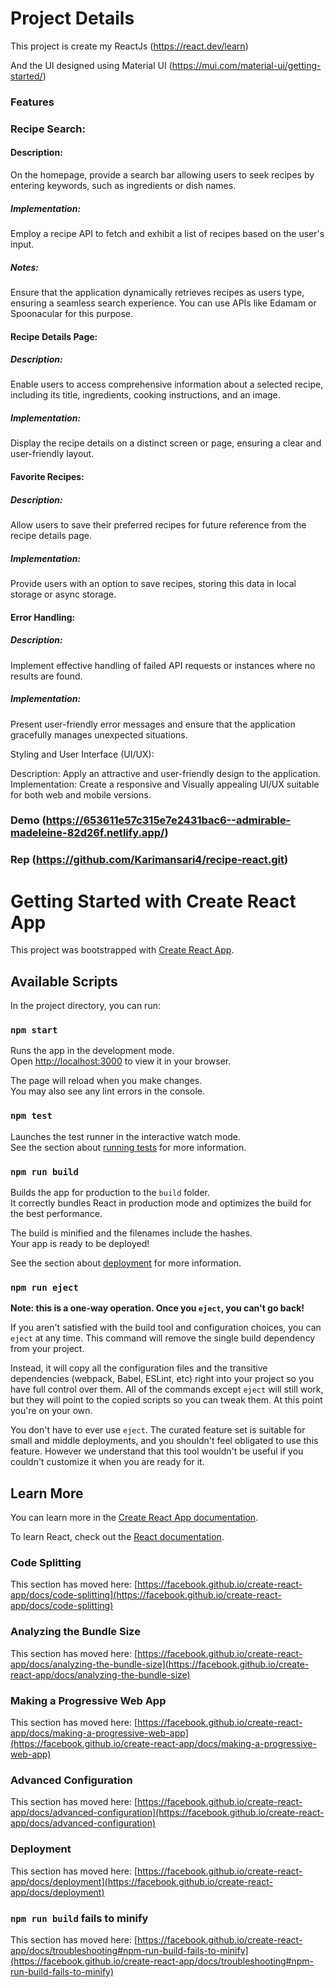 # Project Details

This project is create my ReactJs (https://react.dev/learn)

And the UI designed using Material UI (https://mui.com/material-ui/getting-started/)

### Features

### Recipe Search:

#### Description: 
On the homepage, provide a search bar allowing users to seek recipes by entering keywords, such as ingredients or dish names.

##### Implementation: 
Employ a recipe API to fetch and exhibit a list of recipes based on the user's input.

##### Notes: 
Ensure that the application dynamically retrieves recipes as users type, ensuring a seamless search experience. You can use APIs like Edamam or Spoonacular for this purpose.

#### Recipe Details Page:

##### Description: 
Enable users to access comprehensive information about a selected recipe, including its title, ingredients, cooking instructions, and an image.

##### Implementation: 
Display the recipe details on a distinct screen or page, ensuring a clear and user-friendly layout.

#### Favorite Recipes:

##### Description: 
Allow users to save their preferred recipes for future reference from the recipe details page.

##### Implementation: 
Provide users with an option to save recipes, storing this data in local storage or async storage.

#### Error Handling:

##### Description: 
Implement effective handling of failed API requests or instances where no results are found.

##### Implementation: 
Present user-friendly error messages and ensure that the application gracefully manages unexpected situations.

Styling and User Interface (UI/UX):

Description: Apply an attractive and user-friendly design to the application.
Implementation: Create a responsive and Visually appealing UI/UX suitable for both web and mobile versions.

### Demo (https://653611e57c315e7e2431bac6--admirable-madeleine-82d26f.netlify.app/)
### Rep (https://github.com/Karimansari4/recipe-react.git)

# Getting Started with Create React App

This project was bootstrapped with [Create React App](https://github.com/facebook/create-react-app).

## Available Scripts

In the project directory, you can run:

### `npm start`

Runs the app in the development mode.\
Open [http://localhost:3000](http://localhost:3000) to view it in your browser.

The page will reload when you make changes.\
You may also see any lint errors in the console.

### `npm test`

Launches the test runner in the interactive watch mode.\
See the section about [running tests](https://facebook.github.io/create-react-app/docs/running-tests) for more information.

### `npm run build`

Builds the app for production to the `build` folder.\
It correctly bundles React in production mode and optimizes the build for the best performance.

The build is minified and the filenames include the hashes.\
Your app is ready to be deployed!

See the section about [deployment](https://facebook.github.io/create-react-app/docs/deployment) for more information.

### `npm run eject`

**Note: this is a one-way operation. Once you `eject`, you can't go back!**

If you aren't satisfied with the build tool and configuration choices, you can `eject` at any time. This command will remove the single build dependency from your project.

Instead, it will copy all the configuration files and the transitive dependencies (webpack, Babel, ESLint, etc) right into your project so you have full control over them. All of the commands except `eject` will still work, but they will point to the copied scripts so you can tweak them. At this point you're on your own.

You don't have to ever use `eject`. The curated feature set is suitable for small and middle deployments, and you shouldn't feel obligated to use this feature. However we understand that this tool wouldn't be useful if you couldn't customize it when you are ready for it.

## Learn More

You can learn more in the [Create React App documentation](https://facebook.github.io/create-react-app/docs/getting-started).

To learn React, check out the [React documentation](https://reactjs.org/).

### Code Splitting

This section has moved here: [https://facebook.github.io/create-react-app/docs/code-splitting](https://facebook.github.io/create-react-app/docs/code-splitting)

### Analyzing the Bundle Size

This section has moved here: [https://facebook.github.io/create-react-app/docs/analyzing-the-bundle-size](https://facebook.github.io/create-react-app/docs/analyzing-the-bundle-size)

### Making a Progressive Web App

This section has moved here: [https://facebook.github.io/create-react-app/docs/making-a-progressive-web-app](https://facebook.github.io/create-react-app/docs/making-a-progressive-web-app)

### Advanced Configuration

This section has moved here: [https://facebook.github.io/create-react-app/docs/advanced-configuration](https://facebook.github.io/create-react-app/docs/advanced-configuration)

### Deployment

This section has moved here: [https://facebook.github.io/create-react-app/docs/deployment](https://facebook.github.io/create-react-app/docs/deployment)

### `npm run build` fails to minify

This section has moved here: [https://facebook.github.io/create-react-app/docs/troubleshooting#npm-run-build-fails-to-minify](https://facebook.github.io/create-react-app/docs/troubleshooting#npm-run-build-fails-to-minify)